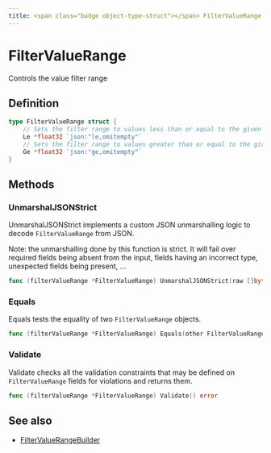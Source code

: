 ```yaml
---
title: <span class="badge object-type-struct"></span> FilterValueRange
---
```

# <span class="badge object-type-struct"></span> FilterValueRange

Controls the value filter range

## Definition

```go
type FilterValueRange struct {
    // Sets the filter range to values less than or equal to the given value
    Le *float32 `json:"le,omitempty"`
    // Sets the filter range to values greater than or equal to the given value
    Ge *float32 `json:"ge,omitempty"`
}
```
## Methods

### <span class="badge object-method"></span> UnmarshalJSONStrict

UnmarshalJSONStrict implements a custom JSON unmarshalling logic to decode `FilterValueRange` from JSON.

Note: the unmarshalling done by this function is strict. It will fail over required fields being absent from the input, fields having an incorrect type, unexpected fields being present, …

```go
func (filterValueRange *FilterValueRange) UnmarshalJSONStrict(raw []byte) error
```

### <span class="badge object-method"></span> Equals

Equals tests the equality of two `FilterValueRange` objects.

```go
func (filterValueRange *FilterValueRange) Equals(other FilterValueRange) bool
```

### <span class="badge object-method"></span> Validate

Validate checks all the validation constraints that may be defined on `FilterValueRange` fields for violations and returns them.

```go
func (filterValueRange *FilterValueRange) Validate() error
```

## See also

 * <span class="badge builder"></span> [FilterValueRangeBuilder](./builder-FilterValueRangeBuilder.md)
